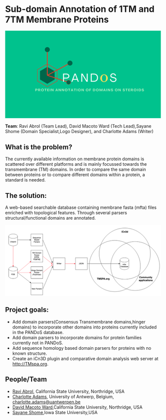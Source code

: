 # Sub-domain Annotation of 1TM and 7TM Membrane Proteins
![Github_banner](Images/Pandos_github_banner.png)

**Team**: Ravi Abrol (Team Lead), David Macoto Ward (Tech Lead),Sayane Shome (Domain Specialist,Logo Designer), and Charlotte Adams (Writer)
## What is the problem?
The currently available information on membrane protein domains is scattered over different platforms and is mainly focussed towards the transmembrane (TM) domains. In order to compare the same domain between proteins or to compare different domains within a protein, a standard is needed.

## The solution:
A web-based searchable database containing membrane fasta (mfta) files enriched with topological features. Through several parsers structural/functional domains are annotated.

![Overview diagram](Images/Diagram.png)

## Project goals:
* Add domain parsers(Consensus Transmembrane domains,hinger domains) to incorporate other domains into proteins currently included in the PANDoS database.
* Add domain parsers to incorporate domains for protein families currently not in PANDoS.
* Add sequence homology based domain parsers for proteins with no known structure.
* Create an iCn3D plugin and comparative domain analysis web server at <http://TMspa.org>.

## People/Team
* [Ravi Abrol](http://abrollab.org), California State University, Northridge, USA
* [Charlotte Adams](https://github.com/adamscharlotte), University of Antwerp, Belgium, <charlotte.adams@uantwerpen.be>
* [David Macoto Ward](https://github.com/dmw01),California State University, Northridge, USA
* [Sayane Shome](https://github.com/sayaneshome),Iowa State University,USA
